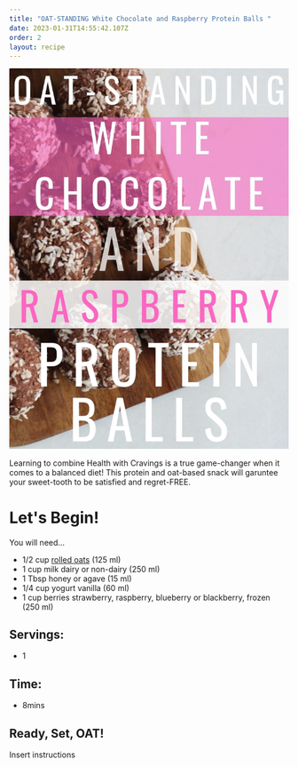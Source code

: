 ```yaml
---
title: "OAT-STANDING White Chocolate and Raspberry Protein Balls "
date: 2023-01-31T14:55:42.107Z
order: 2
layout: recipe
---
```

![](../uploads/490a3136-b93f-4cec-8881-daf6c43bc707.jpeg)

Learning to combine Health with Cravings is a true game-changer when it comes to a balanced diet! This protein and oat-based snack will garuntee your sweet-tooth to be satisfied and regret-FREE.

# Let's Begin!

You will need...

* 1/2 cup [rolled oats](https://oatseveryday.com/know-your-oats-2/#rolled-oats) (125 ml)
* 1 cup milk dairy or non-dairy (250 ml)
* 1 Tbsp honey or agave (15 ml)
* 1/4 cup yogurt vanilla (60 ml)
* 1 cup berries strawberry, raspberry, blueberry or blackberry, frozen (250 ml)

## Servings:

* 1

## Time:

* 8mins

## Ready, Set, OAT!

Insert instructions